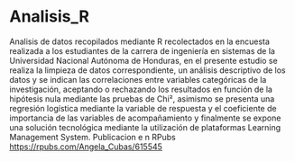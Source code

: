 # Analisis_R
 Analisis de datos recopilados mediante R recolectados en la encuesta realizada a los estudiantes de la carrera de ingeniería en sistemas de la Universidad Nacional Autónoma de Honduras, en el presente estudio se realiza la limpieza de datos correspondiente, un análisis descriptivo de los datos y se indican las correlaciones entre variables categóricas de la investigación, aceptando o rechazando los resultados en función de la hipótesis nula mediante las pruebas de Chi², asimismo se presenta una regresión logística mediante la variable de respuesta y el coeficiente de importancia de las variables de acompañamiento y finalmente se expone una solución tecnológica mediante la utilización de plataformas Learning Management System.
Publicacion e n RPubs https://rpubs.com/Angela_Cubas/615545
